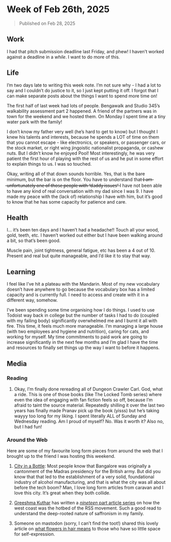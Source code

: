 # Week of Feb 26th, 2025

> Published on Feb 28, 2025

## Work

I had that pitch submission deadline last Friday, and phew! I haven’t worked against a deadline in a _while_. I want to do more of this.

## Life

I’m two days late to writing this week note. I’m not sure why - I had a lot to say and I couldn’t do justice to it, so I just kept putting it off. I forgot that I can make separate posts about the things I want to spend more time on!

The first half of last week had lots of people. Bengawalk and Studio 345’s walkability assessment part 2 happened. A friend of the partners was in town for the weekend and we hosted them. On Monday I spent time at a tiny water park with the family!

I don’t know my father very well (he’s hard to get to know) but I thought I knew his talents and interests, because he spends a LOT of time on them that you cannot escape - like electronics, or speakers, or passenger cars, or the stock market, or right wing jingoistic nationalist propaganda, or cashew nuts. But I didn’t know he enjoyed Pool! Most interestingly, he was very patient the first hour of playing with the rest of us and he put in some effort to explain things to us. I was so touched.

Okay, writing all of that down sounds horrible. Yes, that is the bare minimum, but the bar is on the floor. You have to understand that ̶I̶ ̶a̶m̶ ̶u̶n̶f̶o̶r̶t̶u̶n̶a̶t̶e̶l̶y̶ ̶o̶n̶e̶ ̶o̶f̶ ̶t̶h̶o̶s̶e̶ ̶p̶e̶o̶p̶l̶e̶ ̶w̶i̶t̶h̶ ̶“̶d̶a̶d̶d̶y̶ ̶i̶s̶s̶u̶e̶s̶”̶ I have not been able to have any kind of real conversation with my dad since I was 9. I have made my peace with the (lack of) relationship I have with him, but it’s good to know that he has some capacity for patience and care.

## Health

I... it’s been ten days and I haven’t had a headache!! Touch all your wood, gold, teeth, etc. I haven’t worked out either but I have been walking around a bit, so that’s been good.

Muscle pain, joint tightness, general fatigue, etc has been a 4 out of 10. Present and real but quite manageable, and I’d like it to stay that way.

## Learning

I feel like I’ve hit a plateau with the Mandarin. Most of my new vocabulary doesn’t have anywhere to go because the vocabulary box has a limited capacity and is currently full. I need to access and create with it in a different way, somehow.

I’ve been spending some time organising how I do things. I used to use Todoist way back in college but the number of tasks I had to do (coupled with my failing body) significantly overwhelmed me and I burnt it all with fire. This time, it feels much more manageable. I’m managing a large house (with two employees and hygiene and nutrition), caring for cats, and working for myself. My time commitments to paid work are going to increase significantly in the next few months and I’m glad I have the time and resources to finally set things up the way I want to before it happens.

## Media

### Reading

1. Okay, I’m finally done rereading all of Dungeon Crawler Carl. God, what a ride. This is one of those books (like The Locked Tomb series) where even the idea of engaging with fan fiction feels so off, because I’m afraid to taint the source material. Repeatedly shilling it over the last two years has finally made Pranav pick up the book (yisss) but he’s taking wayyy too long for my liking. I spent literally ALL of Sunday and Wednesday reading. Am I proud of myself? No. Was it worth it? Also no, but I had fun!

### Around the Web

Here are some of my favourite long form pieces from around the web that I brought up to the friend I was hosting this weekend.

1. [City in a Bottle](https://caravanmagazine.in/reportage/city-bottle): Most people know that Bangalore was originally a cantonment of the Madras presidency for the British army. But did you know that that led to the establishment of a very solid, foundational industry of alcohol manufacturing, and that is what the city was all about before the tech boom? Man, I love long form articles from caravan and I love this city. It’s great when they both collide.

2. [Greeshma Kuthar](https://muckrack.com/greeshma-kuthar) has written a [_nineteen_ part article series](https://www.firstpost.com/tag/how-coastal-karnataka-was-saffronised/) on how the west coast was the hotbed of the RSS movement. Such a good read to understand the deep-rooted nature of saffronism in my family.

3. Someone on mastodon (sorry, I can’t find the toot!) shared this lovely article on [what flowers in hair means](https://tansyhoskins.org/factory-flowers-beauty-and-survival-in-indias-garment-factories/) to those who have so little space for self-expression.

